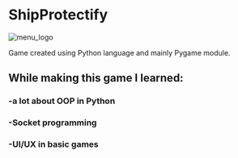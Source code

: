 # ShipProtectify
![menu_logo](https://user-images.githubusercontent.com/56320157/162987728-b94b6ca2-aa7a-40e1-b7c0-09fb7528a240.png)

Game created using Python language and mainly Pygame module. 
## While making this game I learned:
###  -a lot about OOP in Python
###  -Socket programming
###  -UI/UX in basic games
